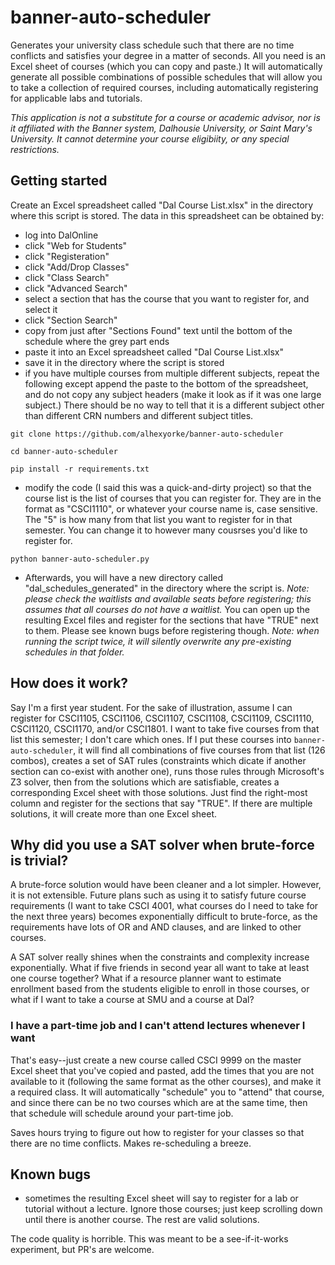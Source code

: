 # banner-auto-scheduler

Generates your university class schedule such that there are no time conflicts and satisfies your degree in a matter of seconds. All you need is an Excel sheet of courses (which you can copy and paste.) It will automatically generate all possible combinations of possible schedules that will allow you to take a collection of required courses, including automatically registering for applicable labs and tutorials.

*This application is not a substitute for a course or academic advisor, nor is it affiliated with the Banner system, Dalhousie University, or Saint Mary's University. It cannot determine your course eligibiity, or any special restrictions.*

## Getting started

Create an Excel spreadsheet called "Dal Course List.xlsx" in the directory where this script is stored. The data in this spreadsheet can be obtained by:

- log into DalOnline
- click "Web for Students"
- click "Registeration"
- click "Add/Drop Classes"
- click "Class Search"
- click "Advanced Search"
- select a section that has the course that you want to register for, and select it
- click "Section Search"
- copy from just after "Sections Found" text until the bottom of the schedule where the grey part ends
- paste it into an Excel spreadsheet called "Dal Course List.xlsx"
- save it in the directory where the script is stored
- if you have multiple courses from multiple different subjects, repeat the following except append the paste to the bottom of the spreadsheet, and do not copy any subject headers (make it look as if it was one large subject.) There should be no way to tell that it is a different subject other than different CRN numbers and different subject titles.

`git clone https://github.com/alhexyorke/banner-auto-scheduler`

`cd banner-auto-scheduler`

`pip install -r requirements.txt`

- modify the code (I said this was a quick-and-dirty project) so that the course list is the list of courses that you can register for. They are in the format as "CSCI1110", or whatever your course name is, case sensitive. The "5" is how many from that list you want to register for in that semester. You can change it to however many cousrses you'd like to register for.

`python banner-auto-scheduler.py`

- Afterwards, you will have a new directory called "dal_schedules_generated" in the directory where the script is. *Note: please check the waitlists and available seats before registering; this assumes that all courses do not have a waitlist.* You can open up the resulting Excel files and register for the sections that have "TRUE" next to them. Please see known bugs before registering though. *Note: when running the script twice, it will silently overwrite any pre-existing schedules in that folder.*

## How does it work?

Say I'm a first year student. For the sake of illustration, assume I can register for CSCI1105, CSCI1106, CSCI1107, CSCI1108, CSCI1109, CSCI1110, CSCI1120, CSCI1170, and/or CSCI1801. I want to take five courses from that list this semester; I don't care which ones. If I put these courses into `banner-auto-scheduler`, it will find all combinations of five courses from that list (126 combos), creates a set of SAT rules (constraints which dicate if another section can co-exist with another one), runs those rules through Microsoft's Z3 solver, then from the solutions which are satisfiable, creates a corresponding Excel sheet with those solutions. Just find the right-most column and register for the sections that say "TRUE". If there are multiple solutions, it will create more than one Excel sheet.

## Why did you use a SAT solver when brute-force is trivial?

A brute-force solution would have been cleaner and a lot simpler. However, it is not extensible. Future plans such as using it to satisfy future course requirements (I want to take CSCI 4001, what courses do I need to take for the next three years) becomes exponentially difficult to brute-force, as the requirements have lots of OR and AND clauses, and are linked to other courses.

A SAT solver really shines when the constraints and complexity increase exponentially. What if five friends in second year all want to take at least one course together? What if a resource planner want to estimate enrollment based from the students eligible to enroll in those courses, or what if I want to take a course at SMU and a course at Dal? 

### I have a part-time job and I can't attend lectures whenever I want

That's easy--just create a new course called CSCI 9999 on the master Excel sheet that you've copied and pasted, add the times that you are not available to it (following the same format as the other courses), and make it a required class. It will automatically "schedule" you to "attend" that course, and since there can be no two courses which are at the same time, then that schedule will schedule around your part-time job.

Saves hours trying to figure out how to register for your classes so that there are no time conflicts. Makes re-scheduling a breeze.

## Known bugs

- sometimes the resulting Excel sheet will say to register for a lab or tutorial without a lecture. Ignore those courses; just keep scrolling down until there is another course. The rest are valid solutions.

The code quality is horrible. This was meant to be a see-if-it-works experiment, but PR's are welcome.
